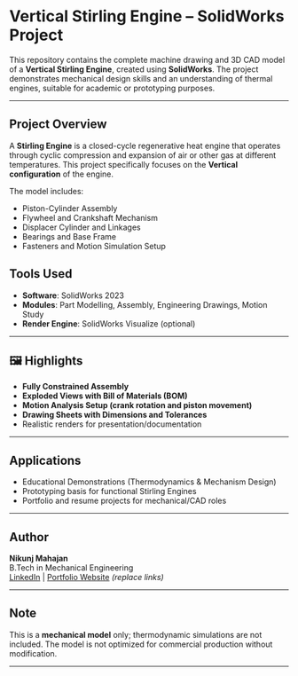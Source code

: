 # Vertical Stirling Engine – SolidWorks Project

This repository contains the complete machine drawing and 3D CAD model of a **Vertical Stirling Engine**, created using **SolidWorks**. The project demonstrates mechanical design skills and an understanding of thermal engines, suitable for academic or prototyping purposes.

---

## Project Overview

A **Stirling Engine** is a closed-cycle regenerative heat engine that operates through cyclic compression and expansion of air or other gas at different temperatures. This project specifically focuses on the **Vertical configuration** of the engine.

The model includes:
- Piston-Cylinder Assembly
- Flywheel and Crankshaft Mechanism
- Displacer Cylinder and Linkages
- Bearings and Base Frame
- Fasteners and Motion Simulation Setup

## Tools Used

- **Software**: SolidWorks 2023
- **Modules**: Part Modelling, Assembly, Engineering Drawings, Motion Study
- **Render Engine**: SolidWorks Visualize (optional)

---

## 🖼️ Highlights

- **Fully Constrained Assembly**
- **Exploded Views with Bill of Materials (BOM)**
- **Motion Analysis Setup (crank rotation and piston movement)**
- **Drawing Sheets with Dimensions and Tolerances**
- Realistic renders for presentation/documentation

---

## Applications

- Educational Demonstrations (Thermodynamics & Mechanism Design)
- Prototyping basis for functional Stirling Engines
- Portfolio and resume projects for mechanical/CAD roles

---

## Author

**Nikunj Mahajan**  
B.Tech in Mechanical Engineering  
[LinkedIn](https://www.linkedin.com/) | [Portfolio Website](https://www.example.com/) *(replace links)*

---

## Note

This is a **mechanical model** only; thermodynamic simulations are not included. The model is not optimized for commercial production without modification.

---



